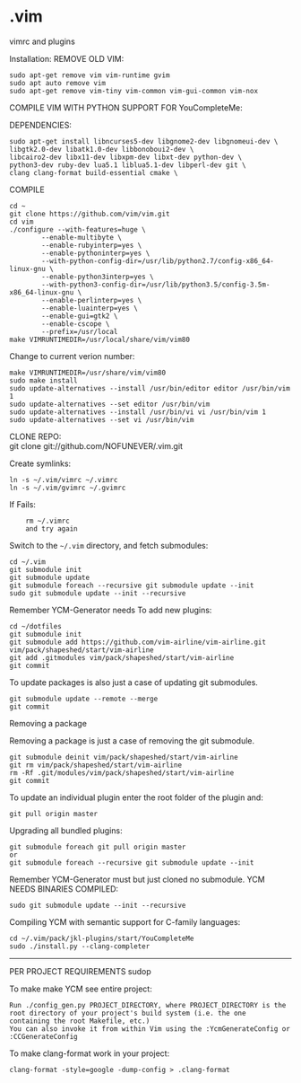 # .vim
vimrc and plugins

Installation:
REMOVE OLD VIM:
    
    sudo apt-get remove vim vim-runtime gvim
    sudo apt auto remove vim
    sudo apt-get remove vim-tiny vim-common vim-gui-common vim-nox
    
 COMPILE VIM WITH PYTHON SUPPORT FOR YouCompleteMe:

DEPENDENCIES:
    
    sudo apt-get install libncurses5-dev libgnome2-dev libgnomeui-dev \
    libgtk2.0-dev libatk1.0-dev libbonoboui2-dev \
    libcairo2-dev libx11-dev libxpm-dev libxt-dev python-dev \
    python3-dev ruby-dev lua5.1 liblua5.1-dev libperl-dev git \
    clang clang-format build-essential cmake \   
    
    
COMPILE
    
    cd ~
    git clone https://github.com/vim/vim.git
    cd vim
    ./configure --with-features=huge \
            --enable-multibyte \
            --enable-rubyinterp=yes \
            --enable-pythoninterp=yes \
            --with-python-config-dir=/usr/lib/python2.7/config-x86_64-linux-gnu \
            --enable-python3interp=yes \
            --with-python3-config-dir=/usr/lib/python3.5/config-3.5m-x86_64-linux-gnu \
            --enable-perlinterp=yes \
            --enable-luainterp=yes \
            --enable-gui=gtk2 \
            --enable-cscope \
            --prefix=/usr/local
    make VIMRUNTIMEDIR=/usr/local/share/vim/vim80

Change to current verion number:

    make VIMRUNTIMEDIR=/usr/share/vim/vim80
    sudo make install
    sudo update-alternatives --install /usr/bin/editor editor /usr/bin/vim 1
    sudo update-alternatives --set editor /usr/bin/vim
    sudo update-alternatives --install /usr/bin/vi vi /usr/bin/vim 1
    sudo update-alternatives --set vi /usr/bin/vim
    
 CLONE REPO:   
    git clone git://github.com/NOFUNEVER/.vim.git

Create symlinks:

    ln -s ~/.vim/vimrc ~/.vimrc
    ln -s ~/.vim/gvimrc ~/.gvimrc
    
   If Fails:
        
        rm ~/.vimrc
        and try again
    
Switch to the `~/.vim` directory, and fetch submodules:

    cd ~/.vim
    git submodule init
    git submodule update
    git submodule foreach --recursive git submodule update --init
    sudo git submodule update --init --recursive
Remember YCM-Generator needs
To add new plugins:

    cd ~/dotfiles
    git submodule init
    git submodule add https://github.com/vim-airline/vim-airline.git vim/pack/shapeshed/start/vim-airline
    git add .gitmodules vim/pack/shapeshed/start/vim-airline
    git commit
    
To update packages is also just a case of updating git submodules.

    git submodule update --remote --merge
    git commit
Removing a package

Removing a package is just a case of removing the git submodule.

    git submodule deinit vim/pack/shapeshed/start/vim-airline
    git rm vim/pack/shapeshed/start/vim-airline
    rm -Rf .git/modules/vim/pack/shapeshed/start/vim-airline
    git commit

To update an individual plugin enter the root folder of the plugin and:
    
    git pull origin master

Upgrading all bundled plugins:
       
    git submodule foreach git pull origin master
    or 
    git submodule foreach --recursive git submodule update --init

   
Remember YCM-Generator must but just cloned no submodule.
YCM NEEDS BINARIES COMPILED:
    
   
    sudo git submodule update --init --recursive
  

Compiling YCM with semantic support for C-family languages:

    cd ~/.vim/pack/jkl-plugins/start/YouCompleteMe
    sudo ./install.py --clang-completer
 
      
    
-----------------------------------------------------------------------------------------------------------
PER PROJECT REQUIREMENTS
sudop    
    
To make make YCM see entire project:

    Run ./config_gen.py PROJECT_DIRECTORY, where PROJECT_DIRECTORY is the root directory of your project's build system (i.e. the one       containing the root Makefile, etc.)
    You can also invoke it from within Vim using the :YcmGenerateConfig or :CCGenerateConfig
    
To make clang-format work in your project:
    
    clang-format -style=google -dump-config > .clang-format

